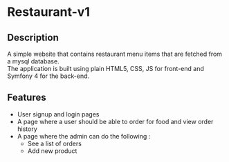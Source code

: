 # Restaurant-v1



<h2> Description </h2>

A simple website that contains restaurant menu items that are fetched from a mysql database. 
<br>
The application is built using plain HTML5, CSS, JS for front-end and Symfony 4 for the back-end.  

<h2> Features </h2>

  * User signup and login pages
  * A page where a user should be able to order for food and view order history
  * A page where the admin can do the following :
    * See a list of orders
    * Add new product
 
